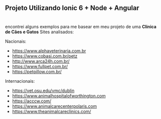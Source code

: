 ## Projeto Utilizando Ionic 6 + Node + Angular
#
encontrei alguns exemplos para me basear em meu projeto de uma **Clinica de Câes e Gatos**
Sites analisados: 

Nacionais:
- https://www.alphaveterinaria.com.br
- https://www.cobasi.com.br/petz
- http://www.arca24h.com.br/
- https://www.fullpet.com.br/
- https://petpillow.com.br/

Internacionais: 
 - https://vet.osu.edu/vmc/dublin
 - https://www.animalhospitalofworthington.com
 - https://acccw.com/
 - https://www.animalcarecenterpolaris.com
 - https://www.theanimalcareclinics.com/
 

